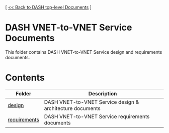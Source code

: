 [ [ << Back to DASH top-level Documents](../README.md#contents) ]

# DASH VNET-to-VNET Service Documents

This folder contains DASH VNET-to-VNET Service design and requirements documents.

# Contents

| Folder                                                 | Description                                  |
| ------------------------------------------------------ | -------------------------------------------- |
| [design](design/README.md)                             | DASH VNET-to-VNET Service design & architecture documents |
| [requirements](requirements/README.md)                 | DASH VNET-to-VNET Service requirements documents         |

